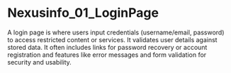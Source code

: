 # Nexusinfo_01_LoginPage
A login page is where users input credentials (username/email, password) to access restricted content or services. It validates user details against stored data. It often includes links for password recovery or account registration and features like error messages and form validation for security and usability.

